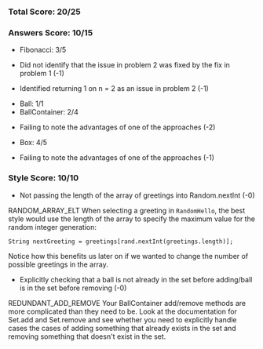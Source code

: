 ### Total Score: 20/25

### Answers Score: 10/15
- Fibonacci: 3/5

* Did not identify that the issue in problem 2
  was fixed by the fix in problem 1 (-1)

* Identified returning 1 on n = 2 as an issue in problem 2 (-1)

- Ball: 1/1
- BallContainer: 2/4

* Failing to note the advantages of one of the approaches (-2)

- Box: 4/5

* Failing to note the advantages of one of the approaches (-1)


### Style Score: 10/10

* Not passing the length of the array of greetings into Random.nextInt (-0)

RANDOM_ARRAY_ELT
When selecting a greeting in `RandomHello`, the best style would use the length
of the array to specify the maximum value for the random integer generation:
```
String nextGreeting = greetings[rand.nextInt(greetings.length)];
```
Notice how this benefits us later on if we wanted to change the number of
possible greetings in the array.

* Explicitly checking that a ball is not already in the set before adding/ball
  is in the set before removing (-0)

REDUNDANT_ADD_REMOVE
Your BallContainer add/remove methods are more complicated than they need to be.
Look at the documentation for Set.add and Set.remove and see whether you need to
explicitly handle cases the cases of adding something that already exists in the
set and removing something that doesn't exist in the set.
